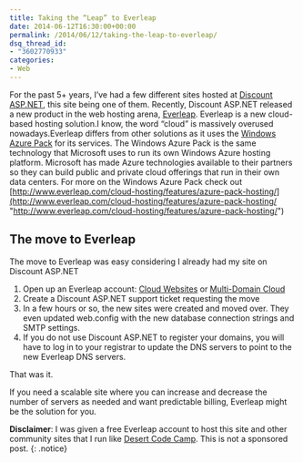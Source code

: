 ```yaml
---
title: Taking the “Leap” to Everleap
date: 2014-06-12T16:30:00+00:00
permalink: /2014/06/12/taking-the-leap-to-everleap/
dsq_thread_id:
- "3602770933"
categories:
- Web
---
```

For the past 5+ years, I’ve had a few different sites hosted at [Discount ASP.NET](http://www.discountasp.net/a/jguadagn), this site being one of them. Recently, Discount ASP.NET released a new product in the web hosting arena, [Everleap](http://www.everleap.com/). Everleap is a new cloud-based hosting solution.I know, the word “cloud” is massively overused nowadays.Everleap differs from other solutions as it uses the [Windows Azure Pack](http://www.everleap.com/cloud-hosting/features/azure-pack-hosting/) for its services. The Windows Azure Pack is the same technology that Microsoft uses to run its own Windows Azure hosting platform. Microsoft has made Azure technologies available to their partners so they can build public and private cloud offerings that run in their own data centers. For more on the Windows Azure Pack check out [http://www.everleap.com/cloud-hosting/features/azure-pack-hosting/](http://www.everleap.com/cloud-hosting/features/azure-pack-hosting/ "http://www.everleap.com/cloud-hosting/features/azure-pack-hosting/")

## The move to Everleap

The move to Everleap was easy considering I already had my site on Discount ASP.NET

1. Open up an Everleap account: [Cloud Websites](http://www.everleap.com/sign-up/?plan=plan1) or [Multi-Domain Cloud](http://www.everleap.com/sign-up/?plan=plan2)
2. Create a Discount ASP.NET support ticket requesting the move
3. In a few hours or so, the new sites were created and moved over. They even updated web.config with the new database connection strings and SMTP settings.
4. If you do not use Discount ASP.NET to register your domains, you will have to log in to your registrar to update the DNS servers to point to the new Everleap DNS servers.

That was it.

If you need a scalable site where you can increase and decrease the number of servers as needed and want predictable billing, Everleap might be the solution for you.

**Disclaimer**: I was given a free Everleap account to host this site and other community sites that I run like [Desert Code Camp](http://www.desertcodecamp.com). This is not a sponsored post.
{: .notice}